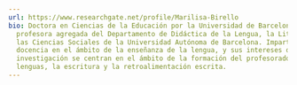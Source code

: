 ```yaml
---
url: https://www.researchgate.net/profile/Marilisa-Birello
bio: Doctora en Ciencias de la Educación por la Universidad de Barcelona y
  profesora agregada del Departamento de Didáctica de la Lengua, la Literatura y
  las Ciencias Sociales de la Universidad Autónoma de Barcelona. Imparte
  docencia en el ámbito de la enseñanza de la lengua, y sus intereses de
  investigación se centran en el ámbito de la formación del profesorado de
  lenguas, la escritura y la retroalimentación escrita.
---
```

